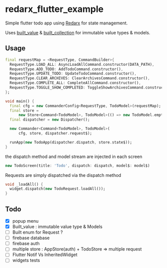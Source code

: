 # redarx_flutter_example

Simple flutter todo app using [Redarx](https://github.com/rxlabz/redarx) for state management.

Uses [built_value](https://github.com/google/built_value.dart) & [built_collection](https://github.com/google/built_collection.dart) for immutable value types & models. 

## Usage

```dart
final requestMap = <RequestType, CommandBuilder>{
  RequestType.LOAD_ALL: AsyncLoadAllCommand.constructor(DATA_PATH),
  RequestType.ADD_TODO: AddTodoCommand.constructor(),
  RequestType.UPDATE_TODO: UpdateTodoCommand.constructor(),
  RequestType.CLEAR_ARCHIVES: ClearArchivesCommand.constructor(),
  RequestType.COMPLETE_ALL: CompleteAllCommand.constructor(),
  RequestType.TOGGLE_SHOW_COMPLETED: ToggleShowArchivesCommand.constructor()
};

void main() {
  final cfg = new CommanderConfig<RequestType, TodoModel>(requestMap);
  final store =
      new Store<Command<TodoModel>, TodoModel>(() => new TodoModel.empty());
  final dispatcher = new Dispatcher();

  new Commander<Command<TodoModel>, TodoModel>(
      cfg, store, dispatcher.request$);

  runApp(new TodoApp(dispatcher.dispatch, store.state$));
}
``` 

the dispatch method and model stream are injected in each screen

```dart
new TodoScreen(title: 'Todo', dispatch: dispatch, model$: model$)
```

Requests are simply dispatched via the dispatch method 

```dart
void _loadAll() {
  widget.dispatch(new TodoRequest.loadAll());
}
```

## Todo 

- [x] popup menu
- [x] Built_value : immutable value type & Models
- [ ] Built enum for Request ?
- [ ] firebase database
- [ ] firebase auth
- [ ] multiple store : AppStore(auth) + TodoStore => multiple request
- [ ] Flutter Notif Vs InheritedWidget
- [ ] widgets tests